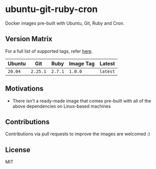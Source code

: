 # ubuntu-git-ruby-cron
Docker images pre-built with Ubuntu, Git, Ruby and Cron.

## Version Matrix
For a full list of supported tags, refer [here](https://hub.docker.com/r/zaimramlan/ubuntu-git-ruby-cron/tags).

| Ubuntu  | Git      | Ruby    | Image Tag | Latest   |
|---------|----------|---------|-----------|----------|
| `20.04` | `2.25.1` | `2.7.1` | `1.0.0`   | `latest` |

## Motivations
- There isn't a ready-made image that comes pre-built with all of the above dependencies on Linux-based machines

## Contributions
Contributions via pull requests to improve the images are welcomed :)

## License
MIT
